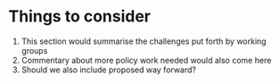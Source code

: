 # Things to consider

1. This section would summarise the challenges put forth by working groups&#x20;
2. Commentary about more policy work needed would also come here&#x20;
3. Should we also include proposed way forward?&#x20;
